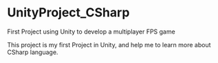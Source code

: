 # UnityProject_CSharp
First Project using Unity to develop a multiplayer FPS game

This project is my first Project in Unity, and help me to learn more about CSharp language. 
